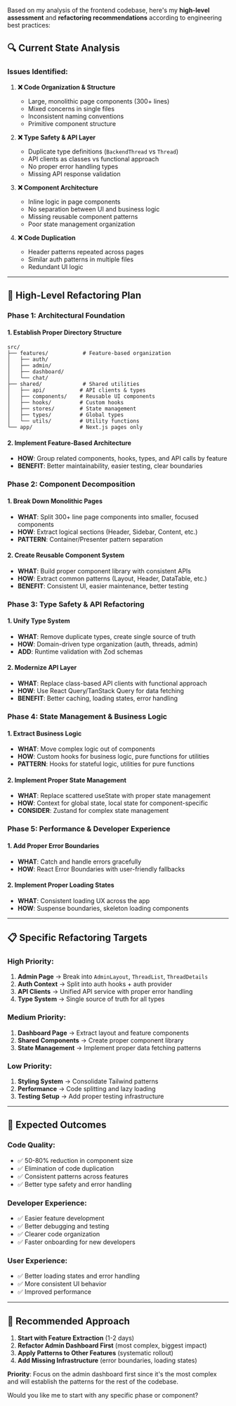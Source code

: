 Based on my analysis of the frontend codebase, here's my **high-level assessment** and **refactoring recommendations** according to engineering best practices:

## 🔍 **Current State Analysis**

### **Issues Identified:**

1. **❌ Code Organization & Structure**

   - Large, monolithic page components (300+ lines)
   - Mixed concerns in single files
   - Inconsistent naming conventions
   - Primitive component structure

2. **❌ Type Safety & API Layer**

   - Duplicate type definitions (`BackendThread` vs `Thread`)
   - API clients as classes vs functional approach
   - No proper error handling types
   - Missing API response validation

3. **❌ Component Architecture**

   - Inline logic in page components
   - No separation between UI and business logic
   - Missing reusable component patterns
   - Poor state management organization

4. **❌ Code Duplication**
   - Header patterns repeated across pages
   - Similar auth patterns in multiple files
   - Redundant UI logic

---

## 🎯 **High-Level Refactoring Plan**

### **Phase 1: Architectural Foundation**

#### **1. Establish Proper Directory Structure**

```
src/
├── features/           # Feature-based organization
│   ├── auth/
│   ├── admin/
│   ├── dashboard/
│   └── chat/
├── shared/             # Shared utilities
│   ├── api/           # API clients & types
│   ├── components/    # Reusable UI components
│   ├── hooks/         # Custom hooks
│   ├── stores/        # State management
│   ├── types/         # Global types
│   └── utils/         # Utility functions
└── app/               # Next.js pages only
```

#### **2. Implement Feature-Based Architecture**

- **HOW**: Group related components, hooks, types, and API calls by feature
- **BENEFIT**: Better maintainability, easier testing, clear boundaries

### **Phase 2: Component Decomposition**

#### **1. Break Down Monolithic Pages**

- **WHAT**: Split 300+ line page components into smaller, focused components
- **HOW**: Extract logical sections (Header, Sidebar, Content, etc.)
- **PATTERN**: Container/Presenter pattern separation

#### **2. Create Reusable Component System**

- **WHAT**: Build proper component library with consistent APIs
- **HOW**: Extract common patterns (Layout, Header, DataTable, etc.)
- **BENEFIT**: Consistent UI, easier maintenance, better testing

### **Phase 3: Type Safety & API Refactoring**

#### **1. Unify Type System**

- **WHAT**: Remove duplicate types, create single source of truth
- **HOW**: Domain-driven type organization (auth, threads, admin)
- **ADD**: Runtime validation with Zod schemas

#### **2. Modernize API Layer**

- **WHAT**: Replace class-based API clients with functional approach
- **HOW**: Use React Query/TanStack Query for data fetching
- **BENEFIT**: Better caching, loading states, error handling

### **Phase 4: State Management & Business Logic**

#### **1. Extract Business Logic**

- **WHAT**: Move complex logic out of components
- **HOW**: Custom hooks for business logic, pure functions for utilities
- **PATTERN**: Hooks for stateful logic, utilities for pure functions

#### **2. Implement Proper State Management**

- **WHAT**: Replace scattered useState with proper state management
- **HOW**: Context for global state, local state for component-specific
- **CONSIDER**: Zustand for complex state management

### **Phase 5: Performance & Developer Experience**

#### **1. Add Proper Error Boundaries**

- **WHAT**: Catch and handle errors gracefully
- **HOW**: React Error Boundaries with user-friendly fallbacks

#### **2. Implement Proper Loading States**

- **WHAT**: Consistent loading UX across the app
- **HOW**: Suspense boundaries, skeleton loading components

---

## 📋 **Specific Refactoring Targets**

### **High Priority:**

1. **Admin Page** → Break into `AdminLayout`, `ThreadList`, `ThreadDetails`
2. **Auth Context** → Split into auth hooks + auth provider
3. **API Clients** → Unified API service with proper error handling
4. **Type System** → Single source of truth for all types

### **Medium Priority:**

1. **Dashboard Page** → Extract layout and feature components
2. **Shared Components** → Create proper component library
3. **State Management** → Implement proper data fetching patterns

### **Low Priority:**

1. **Styling System** → Consolidate Tailwind patterns
2. **Performance** → Code splitting and lazy loading
3. **Testing Setup** → Add proper testing infrastructure

---

## 🎯 **Expected Outcomes**

### **Code Quality:**

- ✅ 50-80% reduction in component size
- ✅ Elimination of code duplication
- ✅ Consistent patterns across features
- ✅ Better type safety and error handling

### **Developer Experience:**

- ✅ Easier feature development
- ✅ Better debugging and testing
- ✅ Clearer code organization
- ✅ Faster onboarding for new developers

### **User Experience:**

- ✅ Better loading states and error handling
- ✅ More consistent UI behavior
- ✅ Improved performance

---

## 🚀 **Recommended Approach**

1. **Start with Feature Extraction** (1-2 days)
2. **Refactor Admin Dashboard First** (most complex, biggest impact)
3. **Apply Patterns to Other Features** (systematic rollout)
4. **Add Missing Infrastructure** (error boundaries, loading states)

**Priority**: Focus on the admin dashboard first since it's the most complex and will establish the patterns for the rest of the codebase.

Would you like me to start with any specific phase or component?
